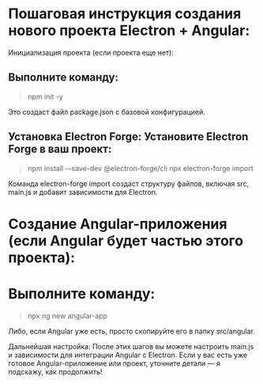 # Пошаговая инструкция создания нового проекта Electron + Angular:
Инициализация проекта (если проекта еще нет): 

## Выполните команду:

> npm init -y

Это создаст файл package.json с базовой конфигурацией.

## Установка Electron Forge: Установите Electron Forge в ваш проект:

> npm install --save-dev @electron-forge/cli
npx electron-forge import

Команда electron-forge import создаст структуру файлов, включая src, main.js и добавит зависимости для Electron.

# Создание Angular-приложения (если Angular будет частью этого проекта): 

# Выполните команду:

> npx ng new angular-app

Либо, если Angular уже есть, просто скопируйте его в папку src/angular.

Дальнейшая настройка: После этих шагов вы можете настроить main.js и зависимости для интеграции Angular с Electron.
Если у вас есть уже готовое Angular-приложение или проект, уточните детали — я подскажу, как продолжить!
